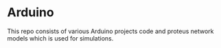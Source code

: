 # Arduino
This repo consists of various Arduino projects code and proteus network models which is used for simulations. 
